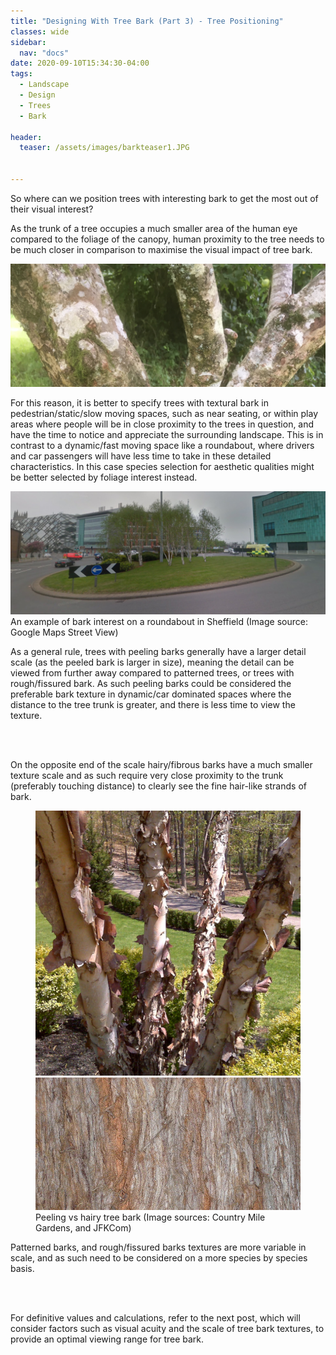 ```yaml
---
title: "Designing With Tree Bark (Part 3) - Tree Positioning"
classes: wide
sidebar:
  nav: "docs"
date: 2020-09-10T15:34:30-04:00
tags:
  - Landscape
  - Design
  - Trees
  - Bark
  
header:
  teaser: /assets/images/barkteaser1.JPG
  
  
---
```


So where can we position trees with interesting bark to get the most out of their visual interest?

<p style="text-align: justify;">

As the trunk of a tree occupies a much smaller area of the human eye compared to the foliage of the canopy, human proximity to the tree needs to be much closer in comparison to maximise the visual impact of tree bark. 

</p>

<img src="/assets/images/barkteaser1.JPG" alt="no-alignment">


<p style="text-align: justify;">
  
For this reason, it is better to specify trees with textural bark in pedestrian/static/slow moving spaces, such as near seating, or within play areas where people will be in close proximity to the trees in question, and have the time to notice and appreciate the surrounding landscape. This is in contrast to a dynamic/fast moving space like a roundabout, where drivers and car passengers will have less time to take in these detailed characteristics. In this case species selection for aesthetic qualities might be better selected by foliage interest instead.

</p>

<img src="/assets/images/sheffieldroundabout.PNG" alt="">
<figcaption>An example of bark interest on a roundabout in Sheffield (Image source: Google Maps Street View)</figcaption>

<p style="text-align: justify;">

As a general rule, trees with peeling barks generally have a larger detail scale (as the peeled bark is larger in size), meaning the detail can be viewed from further away compared to patterned trees, or trees with rough/fissured bark. As such peeling barks could be considered the preferable bark texture in dynamic/car dominated spaces where the distance to the tree trunk is greater, and there is less time to view the texture.

<br><br>

On the opposite end of the scale hairy/fibrous barks have a much smaller texture scale and as such require very close proximity to the trunk (preferably touching distance) to clearly see the fine hair-like strands of bark.

</p>

<figure class="half">
    <a href="/assets/images/Betula nigra.jpg"><img src="/assets/images/Betula nigra.jpg"></a>
    <a href="/assets/images/Sequoia sempervirens.jpg"><img src="/assets/images/Sequoia sempervirens.jpg"></a>
    <figcaption>Peeling vs hairy tree bark (Image sources: Country Mile Gardens, and JFKCom)</figcaption>
</figure>


<p style="text-align: justify;">

Patterned barks, and rough/fissured barks textures are more variable in scale, and as such need to be considered on a more species by species basis.

<br><br>

For definitive values and calculations, refer to the next post, which will consider factors such as visual acuity and the scale of tree bark textures, to provide an optimal viewing range for tree bark.


</p>

